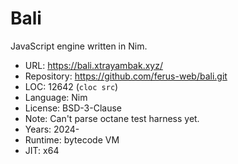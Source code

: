 # Bali

JavaScript engine written in Nim.

* URL:        https://bali.xtrayambak.xyz/
* Repository: https://github.com/ferus-web/bali.git
* LOC:        12642 (`cloc src`)
* Language:   Nim
* License:    BSD-3-Clause
* Note:       Can't parse octane test harness yet.
* Years:      2024-
* Runtime:    bytecode VM
* JIT:        x64
